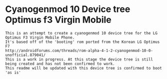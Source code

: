 Cyanogenmod 10 Device tree Optimus f3 Virgin Mobile
=======================
```
This is an attempt to create a cyanogenmod 10 device tree for the LG Optimus F3 Virgin Mobile Phone.
It's based off of the 'booting' rom ported from the Korean LG Optimus F7
http://androidforums.com/threads/rom-alpha-4-1-2-cyanogenmod-10-0-unofficial.879041/
This is a work in progress. At this stage the device tree is still being created and has not been confirmed to work. 
This readme will be updated with this device tree is confirmed to boot 'as is'
```
